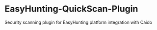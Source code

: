 # EasyHunting-QuickScan-Plugin
Security scanning plugin for EasyHunting platform integration with Caido
